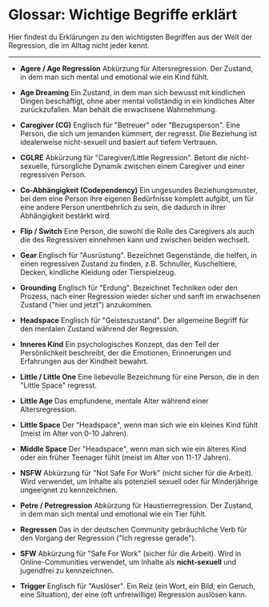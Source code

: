 # Glossar: Wichtige Begriffe erklärt

Hier findest du Erklärungen zu den wichtigsten Begriffen aus der Welt der Regression, die im Alltag nicht jeder kennt.

---

* **Agere / Age Regression**
    Abkürzung für Altersregression. Der Zustand, in dem man sich mental und emotional wie ein Kind fühlt.

* **Age Dreaming**
    Ein Zustand, in dem man sich bewusst mit kindlichen Dingen beschäftigt, ohne aber mental vollständig in ein kindliches Alter zurückzufallen. Man behält die erwachsene Wahrnehmung.

* **Caregiver (CG)**
    Englisch für "Betreuer" oder "Bezugsperson". Eine Person, die sich um jemanden kümmert, der regresst. Die Beziehung ist idealerweise nicht-sexuell und basiert auf tiefem Vertrauen.

* **CGLRE**
    Abkürzung für "Caregiver/Little Regression". Betont die nicht-sexuelle, fürsorgliche Dynamik zwischen einem Caregiver und einer regressiven Person.

* **Co-Abhängigkeit (Codependency)**
    Ein ungesundes Beziehungsmuster, bei dem eine Person ihre eigenen Bedürfnisse komplett aufgibt, um für eine andere Person unentbehrlich zu sein, die dadurch in ihrer Abhängigkeit bestärkt wird.

* **Flip / Switch**
    Eine Person, die sowohl die Rolle des Caregivers als auch die des Regressiven einnehmen kann und zwischen beiden wechselt.

* **Gear**
    Englisch für "Ausrüstung". Bezeichnet Gegenstände, die helfen, in einen regressiven Zustand zu finden, z.B. Schnuller, Kuscheltiere, Decken, kindliche Kleidung oder Tierspielzeug.

* **Grounding**
    Englisch für "Erdung". Bezeichnet Techniken oder den Prozess, nach einer Regression wieder sicher und sanft im erwachsenen Zustand ("hier und jetzt") anzukommen.

* **Headspace**
    Englisch für "Geisteszustand". Der allgemeine Begriff für den mentalen Zustand während der Regression.

* **Inneres Kind**
    Ein psychologisches Konzept, das den Teil der Persönlichkeit beschreibt, der die Emotionen, Erinnerungen und Erfahrungen aus der Kindheit bewahrt.

* **Little / Little One**
    Eine liebevolle Bezeichnung für eine Person, die in den "Little Space" regresst.

* **Little Age**
    Das empfundene, mentale Alter während einer Altersregression.

* **Little Space**
    Der "Headspace", wenn man sich wie ein kleines Kind fühlt (meist im Alter von 0-10 Jahren).

* **Middle Space**
    Der "Headspace", wenn man sich wie ein älteres Kind oder ein früher Teenager fühlt (meist im Alter von 11-17 Jahren).

* **NSFW**
    Abkürzung für "Not Safe For Work" (nicht sicher für die Arbeit). Wird verwendet, um Inhalte als potenziell sexuell oder für Minderjährige ungeeignet zu kennzeichnen.

* **Petre / Petregression**
    Abkürzung für Haustierregression. Der Zustand, in dem man sich mental und emotional wie ein Tier fühlt.

* **Regressen**
    Das in der deutschen Community gebräuchliche Verb für den Vorgang der Regression ("Ich regresse gerade").

* **SFW**
    Abkürzung für "Safe For Work" (sicher für die Arbeit). Wird in Online-Communities verwendet, um Inhalte als **nicht-sexuell** und jugendfrei zu kennzeichnen.

* **Trigger**
    Englisch für "Auslöser". Ein Reiz (ein Wort, ein Bild, ein Geruch, eine Situation), der eine (oft unfreiwillige) Regression auslösen kann. 